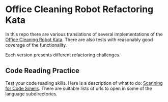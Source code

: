 Office Cleaning Robot Refactoring Kata
======================================

In this repo there are various translations of several implementations of the [Office Cleaning Robot Kata](https://sammancoaching.org/kata_descriptions/office_cleaner.html). There are also tests with reasonably good coverage of the functionality.

Each version presents different refactoring challenges.

## Code Reading Practice
Test your code reading skills. Here is a description of what to do: [Scanning for Code Smells](https://sammancoaching.org/exercises/code_reading.html). There are suitable lists of urls to open in some of the language subdirectories.
